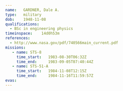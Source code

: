 ```yaml
---
name:	GARDNER, Dale A.
type:	military
dob:	1948-11-08
qualifications:
  - BSc in engineering physics
timeinspace:	14d0h53m
references:
  - http://www.nasa.gov/pdf/740566main_current.pdf
missions:
   - name: STS-8
     time_start:   1983-08-30T06:32Z
     time_end:     1983-09-05T07:40:44Z
   - name: STS-51-A
     time_start:   1984-11-08T12:15Z
     time_end:     1984-11-16T11:59:57Z
evas:
---
```

